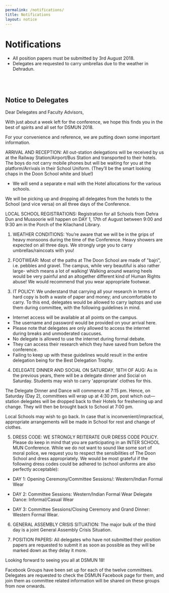 ```yaml
---
permalink: /notifications/
title: Notifications
layout: notice
---
```


# Notifications

- All position papers must be submitted by <time datetime="2018-08-03">3rd August 2018</time>.
- Delegates are requested to carry umbrellas due to the weather in Dehradun.

<br>

<br>

## Notice to Delegates

Dear Delegates and Faculty Advisors,

With just about a week left for the conference, we hope this finds you in the best of spirits and all set for DSMUN 2018.

For your convenience and reference, we are putting down some important information.

ARRIVAL AND RECEPTION: All out-station delegations will be received by us at the Railway Station/Airport/Bus Station and transported to their hotels. The boys do not carry mobile phones but will be waiting for you at the platform/Arrivals in their School Uniform. (They’ll be the smart looking chaps in the Doon School white and blue!)

- We will send a separate e mail with the Hotel allocations for the various schools.

We will be picking up and dropping all delegates from the hotels to the School (and vice versa) on all three days of the Conference.

LOCAL SCHOOL REGISTRATIONS: Registration for all Schools from Dehra Dun and Mussoorie will happen on DAY 1, 17th of August between 9:00 and 9:30 am in the Porch of the Kilachand Library.

1. WEATHER CONDITIONS: You’re aware that we will be in the grips of heavy monsoons during the time of the Conference. Heavy showers are expected on all three days. We strongly urge you to carry umbrellas/raincoats with you!

2. FOOTWEAR: Most of the paths at The Doon School are made of "bajri", i.e. pebbles and gravel. The campus, while very beautiful is also rather large- which means a lot of walking! Walking around wearing heels would be very painful and an altogether different kind of Human Rights abuse! We would recommend that you wear appropriate footwear.

3. IT POLICY: We understand that carrying all your research in terms of hard copy is both a waste of paper and money; and uncomfortable to carry. To this end, delegates would be allowed to carry laptops and use them during committee, with the following guidelines in mind.

- Internet access will be available at all points on the campus.
- The username and password would be provided on your arrival here.
- Please note that delegates are only allowed to access the internet during breaks and unmoderated caucuses.
- No delegate is allowed to use the internet during formal debate.
- They can access their research which they have saved from before the conference.
- Failing to keep up with these guidelines would result in the entire delegation being for the Best Delegation Trophy.

4. DELEGATE DINNER AND SOCIAL ON SATURDAY, 18TH OF AUG: As in the previous years, there will be a delegate dinner and Social on Saturday. Students may wish to carry 'appropriate' clothes for this.

The Delegate Dinner and Dance will commence at 7:15 pm. Hence, on Saturday (Day 2), committees will wrap up at 4:30 pm, post which out—station delegates will be dropped back to their Hotels for freshening up and change. They will then be brought back to School at 7:00 pm.

Local Schools may wish to go back. In case that is inconvenient/impractical, appropriate arrangements will be made in School for rest and change of clothes.

5. DRESS CODE: WE STRONGLY REITERATE OUR DRESS CODE POLICY. Please do keep in mind that you are participating in an INTER SCHOOL MUN Conference. While we do not want to sound like some sort of moral police, we request you to respect the sensibilities of The Doon School and dress appropriately. We would be most grateful if the following dress codes could be adhered to (school uniforms are also perfectly acceptable):

  - DAY 1: Opening Ceremony/Committee Sessions/: Western/Indian Formal Wear

  - DAY 2: Committee Sessions: Western/Indian Formal Wear
  Delegate Dance: Informal/Casual Wear

  - DAY 3: Committee Sessions/Closing Ceremony and Grand Dinner: Western Formal Wear.

6. GENERAL ASSEMBLY CRISIS SITUATION: The major bulk of the third day is a joint General Assembly Crisis Situation.

7. POSITION PAPERS: All delegates who have not submitted their position papers are requested to submit it as soon as possible as they will be marked down as they delay it more.

Looking forward to seeing you all at DSMUN 18!

Facebook Groups have been set up for each of the twelve committees. Delegates are requested to check the DSMUN Facebook page for them, and join them as committee related information will be shared on these groups from now onwards.
